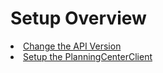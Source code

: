 <ui-path xml:id="setup"></ui-path>
# Setup Overview
<list>
<li><a href="02-Change-the-API-Version.md">Change the API Version</a></li>
<li><a href="01-Setup-the-PCOClient.md">Setup the PlanningCenterClient</a></li>
</list>